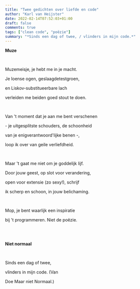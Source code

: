 ```yaml
---
title: "Twee gedichten over liefde en code"
author: "Karl van Heijster"
date: 2022-02-14T07:52:03+01:00
draft: false
comments: true
tags: ["clean code", "poëzie"]
summary: "*Sinds een dag of twee, / vlinders in mijn code.*"
---
```


**Muze**

<br>

Muzemeisje, je hebt me in je macht.

Je loense ogen, geslaagdetestgroen,

en Liskov-substitueerbare lach

verleiden me beiden goed stout te doen.

<br>

Van 't moment dat je aan me bent verschenen

\- je uitgesplitste schouders, de schoonheid

van je enigverantwoord'lijke benen -,

loop ik over van geile verliefdheid.

<br>

Maar 't gaat me niet om je goddelijk lijf.

Door jouw geest, op slot voor verandering,

open voor extensie (zo sexy!), schrijf

ik scherp en schoon, in jouw belichaming.

<br>

Mop, je bent waarlijk een inspiratie

bij 't programmeren. Niet de poëzie.


<br>
<br>

**Niet normaal**

<br>

Sinds een dag of twee,

vlinders in mijn code. (Van

Doe Maar niet Normaal.)
